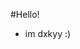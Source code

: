 #Hello!
- im dxkyy :)

<!---
my repository isnt anything special, but it's worth checking it out :D
--->
